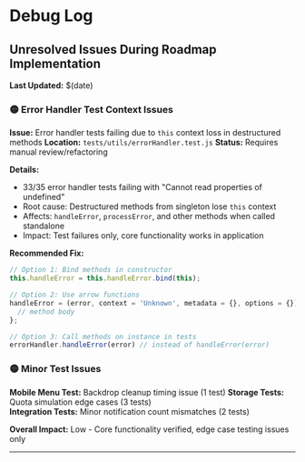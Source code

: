 # Debug Log

## Unresolved Issues During Roadmap Implementation

**Last Updated:** $(date)

### 🟡 Error Handler Test Context Issues

**Issue:** Error handler tests failing due to `this` context loss in destructured methods
**Location:** `tests/utils/errorHandler.test.js`
**Status:** Requires manual review/refactoring

**Details:**
- 33/35 error handler tests failing with "Cannot read properties of undefined"
- Root cause: Destructured methods from singleton lose `this` context
- Affects: `handleError`, `processError`, and other methods when called standalone
- Impact: Test failures only, core functionality works in application

**Recommended Fix:**
```javascript
// Option 1: Bind methods in constructor
this.handleError = this.handleError.bind(this);

// Option 2: Use arrow functions
handleError = (error, context = 'Unknown', metadata = {}, options = {}) => {
  // method body
};

// Option 3: Call methods on instance in tests
errorHandler.handleError(error) // instead of handleError(error)
```

### 🟡 Minor Test Issues

**Mobile Menu Test:** Backdrop cleanup timing issue (1 test)
**Storage Tests:** Quota simulation edge cases (3 tests)  
**Integration Tests:** Minor notification count mismatches (2 tests)

**Overall Impact:** Low - Core functionality verified, edge case testing issues only

---